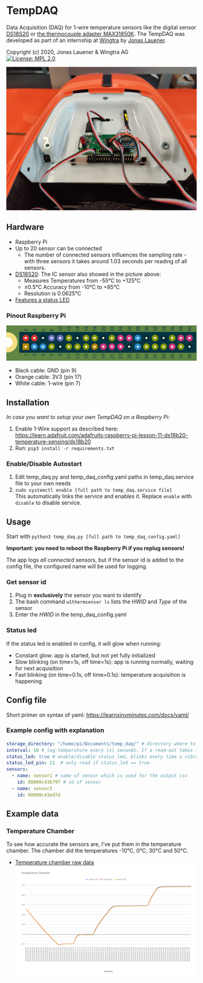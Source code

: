 # TempDAQ
Data Acquisition (DAQ) for 1-wire temperature sensors like the digital sensor [DS18S20](https://www.adafruit.com/product/374) or [the thermocouple adapter MAX31850K](https://www.adafruit.com/product/1727). The TempDAQ was developed as part of an internship at [Wingtra](https://wingtra.com/) by [Jonas Lauener](https://www.jolau.ch/).  

Copyright (c) 2020, Jonas Lauener & Wingtra AG\
[![License: MPL 2.0](https://img.shields.io/badge/License-MPL%202.0-brightgreen.svg)](https://opensource.org/licenses/MPL-2.0)

![tempdaq](docs/tempdaq.jpg)

## Hardware
- Raspberry Pi
- Up to 20 sensor can be connected 
    - The number of connected sensors influences the sampling rate - with three sensors it takes around 1.03 seconds per reading of all sensors.
- [DS18S20](https://www.adafruit.com/product/374): The IC sensor also showed in the picture above:
    - Measures Temperatures from -55°C to +125°C
    - ±0.5°C Accuracy from -10°C to +85°C
    - Resolution is 0.0625°C
- [Features a status LED](#status-led)

### Pinout Raspberry Pi
![rpi pinout](docs/rpi_pinout.png)
- Black cable: GND (pin 9)
- Orange cable: 3V3 (pin 17)
- White cable: 1-wire (pin 7)

## Installation
_In case you want to setup your own TempDAQ on a Raspberry Pi:_
1. Enable 1-Wire support as described here: https://learn.adafruit.com/adafruits-raspberry-pi-lesson-11-ds18b20-temperature-sensing/ds18b20
2. Run: `pip3 install -r requirements.txt`

### Enable/Disable Autostart
1. Edit temp_daq.py and temp_daq_config.yaml paths in temp_daq.service file to your own needs 
2. `sudo systemctl enable [full path to temp_daq.service file]`    
    This automatically links the service and enables it. Replace `enable` with `disable` to disable service.

## Usage
Start with `python3 temp_daq.py [full path to temp_daq_config.yaml]`

**Important: you need to reboot the Raspberry Pi if you replug sensors!**

The app logs _all connected_ sensors, but if the sensor id is added to the config file, 
the configured name will be used for logging. 

### Get sensor id
1. Plug in **exclusively** the sensor you want to identify
2. The bash command `w1thermsensor ls` lists the _HWID_ and _Type_ of the sensor
3. Enter the _HWID_ in the temp_daq_config.yaml

### Status led
If the status led is enabled in config, it will glow when running:
- Constant glow: app is started, but not yet fully initialized
- Slow blinking (on time=1s, off time=1s): app is running normally, waiting for next acquisition
- Fast blinking (on time=0.1s, off time=0.1s): temperature acquisition is happening

## Config file
Short primer on syntax of yaml: https://learnxinyminutes.com/docs/yaml/

### Example config with explanation
```yaml
storage_directory: "/home/pi/Documents/temp_daq/" # directory where to put output csv files
interval: 10 # log temperature every [x] seconds. If a read-out takes longer as the interval time, the next read-out will be skipped.
status_led: true # enable/disable status led, blinks every time a vibration file is written
status_led_pin: 21  # only read if status_led == true
sensors: 
  - name: sensor1 # name of sensor which is used for the output csv
    id: 00000c43b797 # id of sensor
  - name: sensor2
    id: 00000c43ed7d
```

## Example data
### Temperature Chamber
To see how accurate the sensors are, I've put them in the temperature chamber. The chamber did the temperatures -10°C, 0°C, 30°C and 50°C.
- [Temperature chamber raw data](docs/temp_data_2020-06-26T09_36_41.csv) \
![plot temp chamber](docs/plot_temperature_chamber.png)
